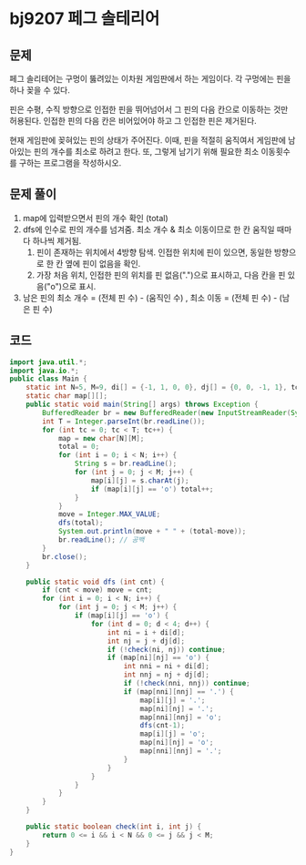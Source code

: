 # bj9207 페그 솔테리어

## 문제 

페그 솔리테어는 구멍이 뚫려있는 이차원 게임판에서 하는 게임이다. 각 구멍에는 핀을 하나 꽂을 수 있다.

핀은 수평, 수직 방향으로 인접한 핀을 뛰어넘어서 그 핀의 다음 칸으로 이동하는 것만 허용된다. 인접한 핀의 다음 칸은 비어있어야 하고 그 인접한 핀은 제거된다.

현재 게임판에 꽂혀있는 핀의 상태가 주어진다. 이때, 핀을 적절히 움직여서 게임판에 남아있는 핀의 개수를 최소로 하려고 한다. 또, 그렇게 남기기 위해 필요한 최소 이동횟수를 구하는 프로그램을 작성하시오.



## 문제 풀이

1. map에 입력받으면서 핀의 개수 확인 (total) 
2. dfs에 인수로 핀의 개수를 넘겨줌. 최소 개수 & 최소 이동이므로 한 칸 움직일 때마다 하나씩 제거됨. 
   1. 핀이 존재하는 위치에서 4방향 탐색. 인접한 위치에 핀이 있으면, 동일한 방향으로 한 칸 옆에 핀이 없음을 확인.
   2. 가장 처음 위치, 인접한 핀의 위치를 핀 없음(".")으로 표시하고, 다음 칸을 핀 있음("o")으로 표시.
3. 남은 핀의 최소 개수 = (전체 핀 수) - (움직인 수) , 최소 이동 = (전체 핀 수) - (남은 핀 수)



## 코드

```java
import java.util.*;
import java.io.*;
public class Main {
    static int N=5, M=9, di[] = {-1, 1, 0, 0}, dj[] = {0, 0, -1, 1}, total, move;
    static char map[][];
    public static void main(String[] args) throws Exception {
        BufferedReader br = new BufferedReader(new InputStreamReader(System.in));
        int T = Integer.parseInt(br.readLine());
        for (int tc = 0; tc < T; tc++) {
            map = new char[N][M];
            total = 0;
            for (int i = 0; i < N; i++) {
                String s = br.readLine();
                for (int j = 0; j < M; j++) {
                    map[i][j] = s.charAt(j);
                    if (map[i][j] == 'o') total++;
                }
            }
            move = Integer.MAX_VALUE;
            dfs(total);
            System.out.println(move + " " + (total-move));
            br.readLine(); // 공백
        }
        br.close();
    }

    public static void dfs (int cnt) {
        if (cnt < move) move = cnt;
        for (int i = 0; i < N; i++) {
            for (int j = 0; j < M; j++) {
                if (map[i][j] == 'o') {
                    for (int d = 0; d < 4; d++) {
                        int ni = i + di[d];
                        int nj = j + dj[d];
                        if (!check(ni, nj)) continue;
                        if (map[ni][nj] == 'o') {
                            int nni = ni + di[d];
                            int nnj = nj + dj[d];
                            if (!check(nni, nnj)) continue;
                            if (map[nni][nnj] == '.') {
                                map[i][j] = '.';
                                map[ni][nj] = '.';
                                map[nni][nnj] = 'o';
                                dfs(cnt-1);
                                map[i][j] = 'o';
                                map[ni][nj] = 'o';
                                map[nni][nnj] = '.';
                            }
                        }
                    }
                }
            }
        }
    }

    public static boolean check(int i, int j) {
        return 0 <= i && i < N && 0 <= j && j < M;
    }
}
```

